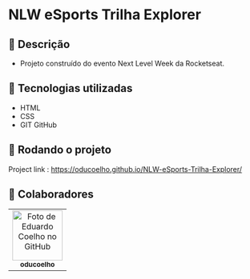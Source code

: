 <h1>NLW eSports Trilha Explorer</h1>

## :memo: Descrição
* Projeto construído do evento Next Level Week da Rocketseat.

## :wrench: Tecnologias utilizadas
* HTML
* CSS
* GIT GitHub

## :rocket: Rodando o projeto
Project link : https://oducoelho.github.io/NLW-eSports-Trilha-Explorer/

## :handshake: Colaboradores
<table>
  <tr>
    <td align="center">
      <a href="http://github.com/oducoelho">
        <img src="https://avatars.githubusercontent.com/u/104034703?v=4" width="100px;" alt="Foto de Eduardo Coelho no GitHub"/><br>
        <sub>
          <b>oducoelho</b>
        </sub>
      </a>
    </td>
  </tr>
</table>
